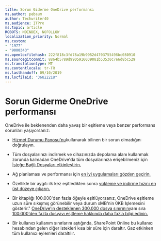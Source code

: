 ```yaml
---
title: Sorun Giderme OneDrive performansı
ms.author: pebaum
author: Techwriter40
ms.audience: ITPro
ms.topic: article
ROBOTS: NOINDEX, NOFOLLOW
localization_priority: Normal
ms.custom:
- "1977"
- "9000343"
ms.openlocfilehash: 222f818c3fd78a19b9952d4703755498bc080910
ms.sourcegitcommit: 8864b5789d9905916039081b53530c7e6d8bc529
ms.translationtype: MT
ms.contentlocale: tr-TR
ms.lasthandoff: 09/10/2019
ms.locfileid: "36822218"
---
```

# <a name="troubleshoot-onedrive-performance"></a>Sorun Giderme OneDrive performansı

OneDrive ile beklenenden daha yavaş bir eşitleme veya benzer performans sorunları yaşıyorsanız:

- [Hizmet Durumu Panosu'nu](https://portal.office.com/adminportal/home?ref=/servicehealth)kullanarak bilinen bir sorun olmadığını doğrulayın.

- Tüm dosyalarınızı indirmek ve cihazınızda depolama alanı kullanmak zorunda kalmadan OneDrive'da tüm dosyalarınıza erişebilmeniz için [İsteğe Bağlı Dosyaları etkinleştirin.](https://support.office.com/article/save-disk-space-with-onedrive-files-on-demand-for-windows-10-0e6860d3-d9f3-4971-b321-7092438fb38e?ui=en-US&rs=en-US&ad=US)

- Ağ planlaması ve performansı için [en iyi uygulamaları gözden geçirin.](https://docs.microsoft.com/office365/enterprise/network-planning-and-performance)

- Özellikle bir aygıtı ilk kez eşitledikten sonra [yükleme ve indirme hızını en üst düzeye çıkarın.](https://support.office.com/article/maximize-upload-and-download-speed-8eeadfb8-501f-406d-997b-98ab6ff67f43)

- Bir kitaplığı 100.000'den fazla öğeyle eşitlüyorsanız, OneDrive eşitleme uzun süre sıkışmış görünebilir veya durum xMB'nin 0KB Işlemesini gösterir." [OneDrive'ın desteklenen 300.000 dosya sınırının](https://support.office.com/article/invalid-file-names-and-file-types-in-onedrive-onedrive-for-business-and-sharepoint-64883a5d-228e-48f5-b3d2-eb39e07630fa)yanı sıra [100.000'den fazla dosyayı eşitleme hakkında daha fazla bilgi edinin.](https://support.office.com/article/invalid-file-names-and-file-types-in-onedrive-onedrive-for-business-and-sharepoint-64883a5d-228e-48f5-b3d2-eb39e07630fa)

- Bir kullanıcı kullanım sınırlarını aştığında, SharePoint Online bu kullanıcı hesabından gelen diğer istekleri kısa bir süre için daraltır. Gaz etkinken tüm kullanıcı eylemleri daraltılır.
